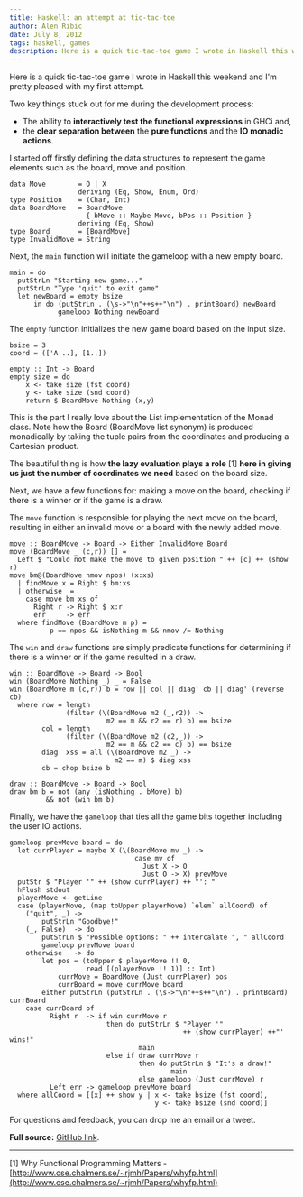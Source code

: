 ```yaml
---
title: Haskell: an attempt at tic-tac-toe
author: Alen Ribic
date: July 8, 2012
tags: haskell, games
description: Here is a quick tic-tac-toe game I wrote in Haskell this weekend and I'm pretty pleased with my first attempt.
---
```

Here is a quick tic-tac-toe game I wrote in Haskell this weekend and I'm pretty pleased with my first attempt.

Two key things stuck out for me during the development process: 

 * The ability to **interactively test the functional expressions** in GHCi and,
 * the **clear separation between** the **pure functions** and the **IO monadic actions**.

I started off firstly defining the data structures to represent the game elements such as the board, move and position.

~~~~~{.haskell}
data Move        = O | X 
                 deriving (Eq, Show, Enum, Ord)
type Position    = (Char, Int)
data BoardMove   = BoardMove 
                   { bMove :: Maybe Move, bPos :: Position } 
                 deriving (Eq, Show)
type Board       = [BoardMove]
type InvalidMove = String
~~~~~

Next, the `main` function will initiate the gameloop with a new empty board.

~~~~~{.haskell}
main = do
  putStrLn "Starting new game..."
  putStrLn "Type 'quit' to exit game"
  let newBoard = empty bsize
      in do (putStrLn . (\s->"\n"++s++"\n") . printBoard) newBoard
            gameloop Nothing newBoard
~~~~~

The `empty` function initializes the new game board based on the input size.

~~~~~{.haskell}
bsize = 3
coord = (['A'..], [1..])

empty :: Int -> Board
empty size = do
    x <- take size (fst coord)
    y <- take size (snd coord)
    return $ BoardMove Nothing (x,y)
~~~~~

This is the part I really love about the List implementation of the Monad class.
Note how the Board (BoardMove list synonym) is produced monadically by taking the tuple pairs from the coordinates and producing a Cartesian product.

The beautiful thing is how **the lazy evaluation plays a role** [1] **here in giving us just the number of coordinates we need** based on the board size.

Next, we have a few functions for: making a move on the board, checking if there is a winner or if the game is a draw.

The `move` function is responsible for playing the next move on the board, resulting in either an invalid move or a board with the newly added move.

~~~~~{.haskell}
move :: BoardMove -> Board -> Either InvalidMove Board
move (BoardMove _ (c,r)) [] = 
  Left $ "Could not make the move to given position " ++ [c] ++ (show r)
move bm@(BoardMove nmov npos) (x:xs) 
  | findMove x = Right $ bm:xs
  | otherwise  = 
    case move bm xs of
      Right r -> Right $ x:r
      err     -> err
  where findMove (BoardMove m p) = 
          p == npos && isNothing m && nmov /= Nothing
~~~~~

The `win` and `draw` functions are simply predicate functions for determining if there is a winner or if the game resulted in a draw.

~~~~~{.haskell}
win :: BoardMove -> Board -> Bool
win (BoardMove Nothing _) _ = False
win (BoardMove m (c,r)) b = row || col || diag' cb || diag' (reverse cb)
  where row = length 
              (filter (\(BoardMove m2 (_,r2)) -> 
                        m2 == m && r2 == r) b) == bsize
        col = length
              (filter (\(BoardMove m2 (c2,_)) -> 
                        m2 == m && c2 == c) b) == bsize
        diag' xss = all (\(BoardMove m2 _) -> 
                          m2 == m) $ diag xss
        cb = chop bsize b

draw :: BoardMove -> Board -> Bool
draw bm b = not (any (isNothing . bMove) b)
         && not (win bm b)
~~~~~

Finally, we have the `gameloop` that ties all the game bits together including the user IO actions.

~~~~~{.haskell}
gameloop prevMove board = do
  let currPlayer = maybe X (\(BoardMove mv _) -> 
                               case mv of
                                 Just X -> O
                                 Just O -> X) prevMove
  putStr $ "Player '" ++ (show currPlayer) ++ "': "
  hFlush stdout
  playerMove <- getLine
  case (playerMove, (map toUpper playerMove) `elem` allCoord) of
    ("quit", _) ->
        putStrLn "Goodbye!"
    (_, False)  -> do
        putStrLn $ "Possible options: " ++ intercalate ", " allCoord
        gameloop prevMove board
    otherwise   -> do
        let pos = (toUpper $ playerMove !! 0, 
                   read [(playerMove !! 1)] :: Int)
            currMove = BoardMove (Just currPlayer) pos
            currBoard = move currMove board
        either putStrLn (putStrLn . (\s->"\n"++s++"\n") . printBoard) currBoard
    case currBoard of
          Right r  -> if win currMove r
                        then do putStrLn $ "Player '"
                                           ++ (show currPlayer) ++"' wins!"
                                main
                        else if draw currMove r
                                then do putStrLn $ "It's a draw!"
                                        main
                                else gameloop (Just currMove) r
          Left err -> gameloop prevMove board
  where allCoord = [[x] ++ show y | x <- take bsize (fst coord), 
                                    y <- take bsize (snd coord)]
~~~~~

For questions and feedback, you can drop me an email or a tweet.

**Full source:** [GitHub link](https://gist.github.com/3071732/).

* * *

[1] Why Functional Programming Matters - [http://www.cse.chalmers.se/~rjmh/Papers/whyfp.html](http://www.cse.chalmers.se/~rjmh/Papers/whyfp.html)